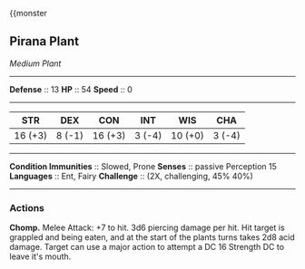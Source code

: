 {{monster
## Pirana Plant
*Medium Plant*
___
**Defense**     :: 13
**HP**          :: 54
**Speed**       :: 0
___
|   STR   |  DEX   |   CON   |  INT   |   WIS   |  CHA   |
|:-------:|:------:|:-------:|:------:|:-------:|:------:|
| 16 (+3) | 8 (-1) | 16 (+3) | 3 (-4) | 10 (+0) | 3 (-4) |
___
**Condition Immunities** :: Slowed, Prone
**Senses**               :: passive Perception 15
**Languages**            :: Ent, Fairy
**Challenge**            :: (2X, challenging, 45% 40%)
___
### Actions

**Chomp.** Melee Attack: +7 to hit. 3d6 piercing damage per hit. Hit target is grappled and being eaten, and at the start of the plants turns takes 2d8 acid damage. Target can use a major action to attempt a DC 16 Strength DC to leave it's mouth.